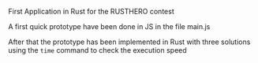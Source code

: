 First Application in Rust for the RUSTHERO contest

A first quick prototype have been done in JS in the file main.js

After that the prototype has been implemented in Rust
with three solutions using the `time` command to check the execution speed
